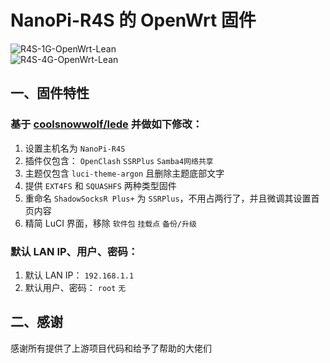 # NanoPi-R4S 的 OpenWrt 固件  
![R4S-1G-OpenWrt-Lean](https://github.com/RikudouPatrickstar/R4S-OpenWrt-Lean/workflows/R4S-1G-OpenWrt-Lean/badge.svg)  
![R4S-4G-OpenWrt-Lean](https://github.com/RikudouPatrickstar/R4S-OpenWrt-Lean/workflows/R4S-4G-OpenWrt-Lean/badge.svg)  

## 一、固件特性  
### 基于 [coolsnowwolf/lede](https://github.com/coolsnowwolf/lede) 并做如下修改：  
1. 设置主机名为 `NanoPi-R4S`
2. 插件仅包含： `OpenClash` `SSRPlus` `Samba4网络共享`
3. 主题仅包含 `luci-theme-argon` 且删除主题底部文字
4. 提供 `EXT4FS` 和 `SQUASHFS` 两种类型固件
5. 重命名 `ShadowSocksR Plus+` 为 `SSRPlus`，不用占两行了，并且微调其设置首页内容
6. 精简 LuCI 界面，移除 `软件包` `挂载点` `备份/升级`

### 默认 LAN IP、用户、密码：  
1. 默认 LAN IP： `192.168.1.1`
2. 默认用户、密码： `root` `无`

## 二、感谢  
   感谢所有提供了上游项目代码和给予了帮助的大佬们
